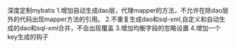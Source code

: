 深度定制mybatis
1.增加自动生成dao层，代理mapper的方法，不允许在除dao层外的代码出现mapper方法的引用。
2.不重复生成dao和sql-xml,自定义和自动生成的dao和sql-xml合并，不会出现覆盖
3.增加均衡字段的忽略设置
4.增加一个key生成的钩子

